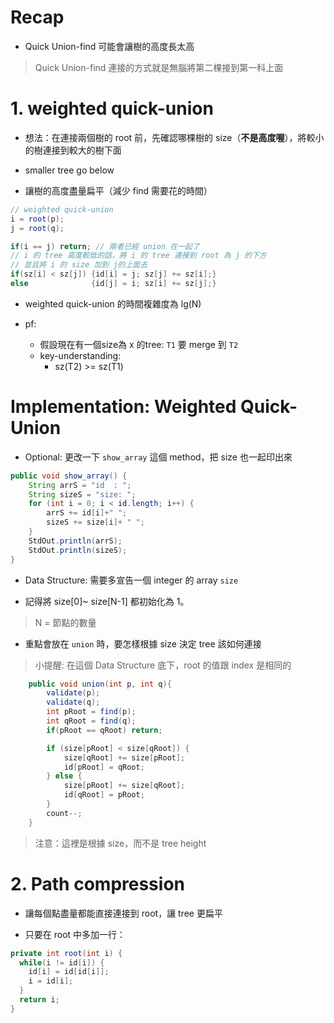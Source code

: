 # Recap

- Quick Union-find 可能會讓樹的高度長太高

> Quick Union-find 連接的方式就是無腦將第二棵接到第一科上面

# 1. weighted quick-union

- 想法：在連接兩個樹的 root 前，先確認哪棵樹的 size（**不是高度喔**），將較小的樹連接到較大的樹下面

- smaller tree go below

- 讓樹的高度盡量扁平（減少 find 需要花的時間）

```java
// weighted quick-union 
i = root(p);
j = root(q);

if(i == j) return; // 兩者已經 union 在一起了
// i 的 tree 高度較低的話，將 i 的 tree 連接到 root 為 j 的下方
// 並且將 i 的 size 加到 j的上面去
if(sz[i] < sz[j]) {id[i] = j; sz[j] += sz[i];}
else              {id[j] = i; sz[i] += sz[j];} 
```

- weighted quick-union 的時間複雜度為 lg(N)

- pf:
  - 假設現在有一個size為 x 的tree: `T1` 要 merge 到 `T2`
  - key-understanding: 
    - sz(T2) >= sz(T1)

# Implementation: Weighted Quick-Union

- Optional: 更改一下 `show_array` 這個 method，把 size 也一起印出來

```java
public void show_array() {
    String arrS = "id  : ";
    String sizeS = "size: ";
    for (int i = 0; i < id.length; i++) {
        arrS += id[i]+" ";
        sizeS += size[i]+ " ";
    }  
    StdOut.println(arrS);
    StdOut.println(sizeS);
}
```

- Data Structure: 需要多宣告一個 integer 的 array `size`

- 記得將 size[0]~ size[N-1] 都初始化為 1。

> N = 節點的數量

- 重點會放在 `union` 時，要怎樣根據 size 決定 tree 該如何連接

> 小提醒: 在這個 Data Structure 底下，root 的值跟 index 是相同的

```java
    public void union(int p, int q){
        validate(p);
        validate(q);
        int pRoot = find(p);
        int qRoot = find(q);
        if(pRoot == qRoot) return;

        if (size[pRoot] < size[qRoot]) {
            size[qRoot] += size[pRoot];
            id[pRoot] = qRoot;
        } else {
            size[pRoot] += size[qRoot];
            id[qRoot] = pRoot;
        }
        count--;
    }
```

> 注意：這裡是根據 size，而不是 tree height

# 2. Path compression

- 讓每個點盡量都能直接連接到 root，讓 tree 更扁平

- 只要在 root 中多加一行：

```java
private int root(int i) {
  while(i != id[i]) {
    id[i] = id[id[i]];
    i = id[i];
  }
  return i;
}
```
